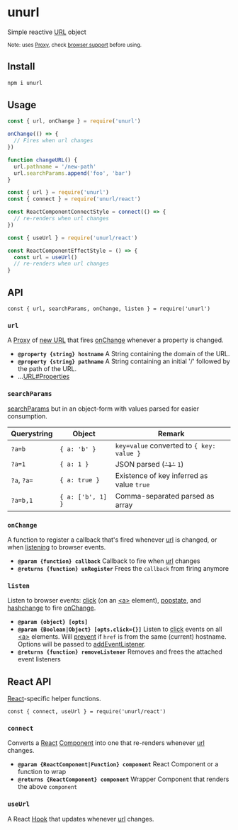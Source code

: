 # unurl

Simple reactive [URL] object

<sup>Note: uses [Proxy], check [browser support][proxy-support] before using.</sup>

## Install

```sh
npm i unurl
```

## Usage

```js
const { url, onChange } = require('unurl')

onChange(() => {
  // Fires when url changes
})

function changeURL() {
  url.pathname = '/new-path'
  url.searchParams.append('foo', 'bar')
}
```
```js
const { url } = require('unurl')
const { connect } = require('unurl/react')

const ReactComponentConnectStyle = connect(() => {
  // re-renders when url changes
})
```
```jsx
const { useUrl } = require('unurl/react')

const ReactComponentEffectStyle = () => {
  const url = useUrl()
  // re-renders when url changes
}
```

## API

```
const { url, searchParams, onChange, listen } = require('unurl')
```

### **`url`**

A [Proxy] of [new URL][URL] that fires [onChange] whenever a property is changed.

* **`@property {string} hostname`**  A String containing the domain of the URL.
* **`@property {string} pathname`**      A String containing an initial '/' followed by the path of the URL.
* ...[URL#Properties]

### **`searchParams`**

[searchParams] but in an object-form with values parsed for easier consumption.

Querystring  | Object            | Remark
-------------|-------------------|----------------
`?a=b`       | `{ a: 'b' }`      | `key=value` converted to `{ key: value }`
`?a=1`       | `{ a: 1 }`        | JSON parsed (~~`'1'`~~ `1`)
`?a`, `?a=`  | `{ a: true }`     | Existence of key inferred as value `true`
`?a=b,1`     | `{ a: ['b', 1] }` | Comma-separated parsed as array



### **`onChange`**

A function to register a callback that's fired whenever [url] is changed, or when [listening][listen] to browser events.

* **`@param {function} callback`** Callback to fire when [url] changes
* **`@returns {function} unRegister`** Frees the `callback` from firing anymore

### **`listen`**

Listen to browser events: [click] (on an [\<a>] element), [popstate], and [hashchange] to fire [onChange].

* **`@param {object} [opts]`**
* **`@param {Boolean|Object} [opts.click={}]`** Listen to [click] events on all [\<a>] elements. Will [prevent][preventDefault] if `href` is from the same (current) hostname. Options will be passed to [addEventListener].
* **`@returns {function} removeListener`** Removes and frees the attached event listeners

## React API

[React]-specific helper functions.

```
const { connect, useUrl } = require('unurl/react')
```

### **`connect`**

Converts a [React] [Component] into one that re-renders whenever [url] changes.

* **`@param {ReactComponent|Function} component`** React Component or a function to wrap
* **`@returns {ReactComponent} component`** Wrapper Component that renders the above `component`

### **`useUrl`**

A React [Hook] that updates whenever [url] changes.


[url]: #url
[onChange]: #onChange
[listen]: #listen

[URL]: https://developer.mozilla.org/en-US/docs/Web/API/URL
[URL#Properties]: https://developer.mozilla.org/en-US/docs/Web/API/URL#Properties
[searchParams]: https://developer.mozilla.org/en-US/docs/Web/API/URL/searchParams
[Proxy]: https://developer.mozilla.org/en/docs/Web/JavaScript/Reference/Global_Objects/Proxy
[proxy-support]: http://caniuse.com/proxy
[searchParams]: https://developer.mozilla.org/en-US/docs/Web/API/URLSearchParams

[click]: https://developer.mozilla.org/en-US/docs/Web/API/HTMLElement/click
[\<a>]: https://developer.mozilla.org/en-US/docs/Web/HTML/Element/a
[preventDefault]: https://developer.mozilla.org/en-US/docs/Web/API/Event/preventDefault
[addEventListener]: https://developer.mozilla.org/en-US/docs/Web/API/EventTarget/addEventListener
[popstate]: https://developer.mozilla.org/en-US/docs/Web/API/Window/popstate_event
[hashchange]: https://developer.mozilla.org/en-US/docs/Web/API/Window/hashchange_event

[React]: https://reactjs.org
[Component]: https://reactjs.org/docs/react-component.html
[Hook]: https://reactjs.org/docs/hooks-intro.html
